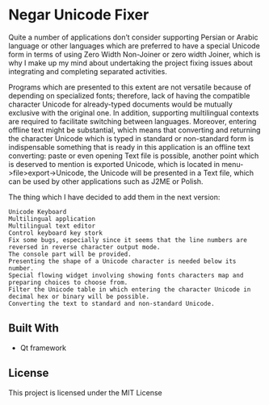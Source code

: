 # Negar Unicode Fixer

Quite a number of applications don’t consider supporting Persian or Arabic language or other languages which are preferred to have a special Unicode form in terms of using Zero Width Non-Joiner or zero width Joiner, which is why I make up my mind about undertaking the project fixing issues about integrating and completing separated activities.

Programs which are presented to this extent are not versatile because of depending on specialized fonts; therefore, lack of having the compatible character Unicode for already-typed documents would be mutually exclusive with the original one. In addition, supporting multilingual contexts are required to facilitate switching between languages. Moreover, entering offline text might be substantial, which means that converting and returning the character Unicode which is typed in standard or non-standard form is indispensable something that is ready in this application is an offline text converting: paste or even opening Text file is possible, another point which is deserved to mention is exported Unicode, which is located in menu->file>export->Unicode, the Unicode will be presented in a Text file, which can be used by other applications such as J2ME or Polish.


The thing which I have decided to add them in the next version:

    Unicode Keyboard
    Multilingual application
    Multilingual text editor
    Control keyboard key stork
    Fix some bugs, especially since it seems that the line numbers are reversed in reverse character output mode.
    The console part will be provided.
    Presenting the shape of a Unicode character is needed below its number.
    Special flowing widget involving showing fonts characters map and preparing choices to choose from.
    Filter the Unicode table in which entering the character Unicode in decimal hex or binary will be possible.
    Converting the text to standard and non-standard Unicode.


## Built With

* Qt framework



## License

This project is licensed under the MIT License
